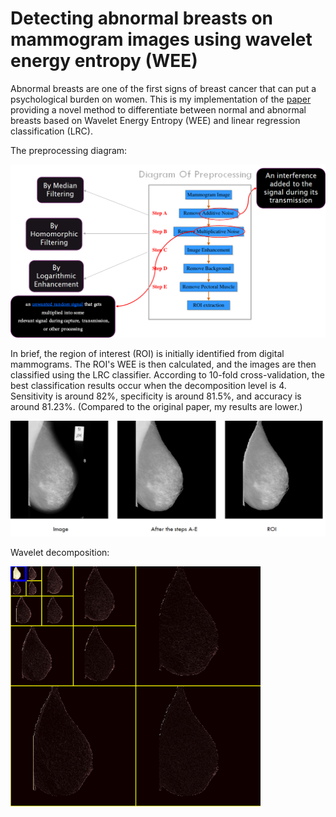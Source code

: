 # Detecting abnormal breasts on mammogram images using wavelet energy entropy (WEE)

Abnormal breasts are one of the first signs of breast cancer that can put a psychological burden on women. This is my implementation of the [paper](https://link.springer.com/article/10.1007/s11042-016-4161-0) providing a novel method to differentiate between normal and abnormal breasts based on Wavelet Energy Entropy (WEE) and linear regression classification (LRC).

The preprocessing diagram:

<img src="https://github.com/Dehghan99/WEE_mammogram/blob/main/figures/preprocessing.png" alt="drawing" width="800"/>

 
In brief, the region of interest (ROI) is initially identified from digital mammograms. The ROI's WEE is then calculated, and the images are then classified using the LRC classifier. According to 10-fold cross-validation, the best classification results occur when the decomposition level is 4. Sensitivity is around 82%, specificity is around 81.5%, and accuracy is around 81.23%. (Compared to the original paper, my results are lower.)


<img src="https://github.com/Dehghan99/WEE_mammogram/blob/main/figures/Image_1.png" alt="drawing" width="800"/>

Wavelet decomposition:

<img src="https://github.com/Dehghan99/WEE_mammogram/blob/main/figures/Dec_4.png" alt="drawing" width="400"/>
